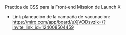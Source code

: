 Practica de CSS para la Front-end Mission de Launch X


- Link planeación de la campaña de vacunación: https://miro.com/app/board/uXjVODsvzlk=/?invite_link_id=124008504459
